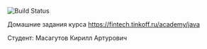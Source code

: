 ![Build Status](https://github.com/Tiltuem/Tinkoff-java-course/actions/workflows/build.yml/badge.svg)

Домашние задания курса https://fintech.tinkoff.ru/academy/java

Студент: Масагутов Кирилл Артурович
